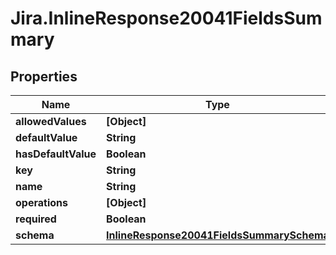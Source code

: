 # Jira.InlineResponse20041FieldsSummary

## Properties

Name | Type | Description | Notes
------------ | ------------- | ------------- | -------------
**allowedValues** | **[Object]** |  | 
**defaultValue** | **String** |  | 
**hasDefaultValue** | **Boolean** |  | 
**key** | **String** |  | 
**name** | **String** |  | 
**operations** | **[Object]** |  | 
**required** | **Boolean** |  | 
**schema** | [**InlineResponse20041FieldsSummarySchema**](InlineResponse20041FieldsSummarySchema.md) |  | 


